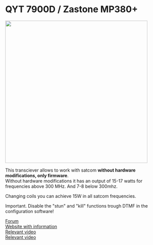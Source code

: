 # QYT 7900D / Zastone MP380+

<img height="450" src="/../_img/radios/qyt.jpg" />

This transciever allows to work with satcom **without hardware modifications, only firmware**.  
Without hardware modifications it has an output of 15-17 watts for frequencies above 300 MHz. And 7-8 below 300mhz.  

Changing coils you can achieve 15W in all satcom frequencies.  

Important. Disable the "stun" and "kill" functions trough DTMF in the configuration software!

[Forum](https://vrtp.ru/index.php?showtopic=32042&st=630&#entry920006)  
[Website with information](https://satcom-uhf.github.io/QYT-KT7900D/)  
[Relevant video](https://www.youtube.com/watch?v=c77inv-Q0uY)  
[Relevant video](https://www.youtube.com/watch?v=TRUR2jFNg8I)  